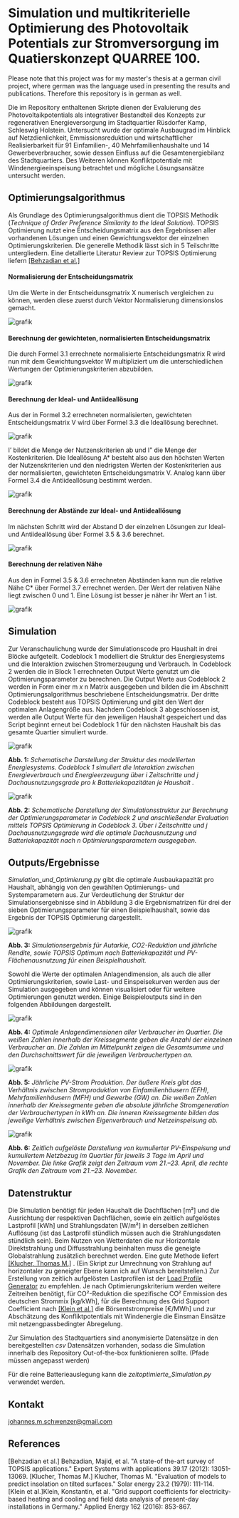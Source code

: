 # Simulation und multikriterielle Optimierung des Photovoltaik Potentials zur Stromversorgung im Quatierskonzept QUARREE 100.

Please note that this project was for my master's thesis at a german civil project, where german was the language used in presenting the results and publications.
Therefore this repository is in german as well.

Die im Repository enthaltenen Skripte dienen der Evaluierung des Photovoltaikpotentials als integrativer
Bestandteil des Konzepts zur regenerativen Energieversorgung im Stadtquartier
Rüsdorfer Kamp, Schleswig Holstein. Untersucht wurde der optimale
Ausbaugrad im Hinblick auf Netzdienlichkeit, Emmissionsreduktion und wirtschaftlicher
Realisierbarkeit für 91 Einfamilien-, 40 Mehrfamilienhaushalte und
14 Gewerbeverbraucher, sowie dessen Einfluss auf die Gesamtenergiebilanz des
Stadtquartiers. Des Weiteren können Konfliktpotentiale mit Windenergieeinspeisung betrachtet und mögliche
Lösungsansätze untersucht werden.

## Optimierungsalgorithmus

Als Grundlage des Optimierungsalgorithmus dient die TOPSIS Methodik (*Technique of Order Preference Similarity to the Ideal Solution*).
TOPSIS Optimierung nutzt eine Entscheidungsmatrix
aus den Ergebnissen aller vorhandenen Lösungen und einen Gewichtungsvektor
der einzelnen Optimierungskriterien. Die generelle Methodik lässt sich in 5 Teilschritte untergliedern.
Eine detallierte Literatur Review zur TOPSIS Optimierung liefern [[Behzadian et al.]](#abcde)

#### Normalisierung der Entscheidungsmatrix

Um die Werte in der Entscheidunsgmatrix X numerisch vergleichen zu können,
werden diese zuerst durch Vektor Normalisierung dimensionslos gemacht.

![grafik](https://user-images.githubusercontent.com/45041403/127736379-865caf99-58e4-434d-a7a3-b7d0d1495e75.png)


#### Berechnung der gewichteten, normalisierten Entscheidungsmatrix

Die durch Formel 3.1 errechnete normalisierte Entscheidungsmatrix R wird nun
mit dem Gewichtungsvektor W multipliziert um die unterschiedlichen Wertungen
der Optimierungskriterien abzubilden.

![grafik](https://user-images.githubusercontent.com/45041403/127736595-7065f94f-8818-4024-9869-79cd55843813.png)


#### Berechnung der Ideal- und Antiideallösung

Aus der in Formel 3.2 errechneten normalisierten, gewichteten Entscheidungsmatrix
V wird über Formel 3.3 die Ideallösung berechnet.


![grafik](https://user-images.githubusercontent.com/45041403/127736647-eae79ed9-3553-4c2a-a305-8bbb5995327b.png)

I’ bildet die Menge der Nutzenskriterien ab und I” die Menge der Kostenkriterien.
Die Ideallösung A* besteht also aus den höchsten Werten der Nutzenskriterien
und den niedrigsten Werten der Kostenkriterien aus der normalisierten, gewichteten
Entscheidungsmatrix V. Analog kann über Formel 3.4 die Antiideallösung
bestimmt werden.

![grafik](https://user-images.githubusercontent.com/45041403/127736741-755e6c35-77c5-475f-9374-541390852b00.png)


#### Berechnung der Abstände zur Ideal- und Antiideallösung
 
Im nächsten Schritt wird der Abstand D der einzelnen Lösungen zur Ideal- und
Antiideallösung über Formel 3.5 & 3.6 berechnet.


![grafik](https://user-images.githubusercontent.com/45041403/127736767-ac9ed85d-10fd-4efe-b61e-9f2d93d04c21.png)


#### Berechnung der relativen Nähe
Aus den in Formel 3.5 & 3.6 errechneten Abständen kann nun die relative Nähe
C* über Formel 3.7 errechnet werden. Der Wert der relativen Nähe liegt zwischen
0 und 1. Eine Lösung ist besser je näher ihr Wert an 1 ist.


![grafik](https://user-images.githubusercontent.com/45041403/127736800-f68d4048-0e05-4374-8d64-6f1244d63b3e.png)


## Simulation

Zur Veranschaulichung wurde der Simulationscode pro Haushalt in drei Blöcke
aufgeteilt. Codeblock 1 modelliert die Struktur des Energiesystems und die Interaktion
zwischen Stromerzeugung und Verbrauch. In Codeblock 2 werden die
in Block 1 errechneten Output Werte genutzt um die Optimierungsparameter zu berechnen. Die Output Werte aus Codeblock 2
werden in Form einer m *x* n Matrix ausgegeben und bilden die im Abschnitt Optimierungsalgorithmus
beschriebene Entscheidungsmatrix. Der dritte Codeblock besteht aus TOPSIS Optimierung und gibt den Wert der
optimalen Anlagengröße aus. Nachdem Codeblock 3 abgeschlossen ist, werden alle
Output Werte für den jeweiligen Haushalt gespeichert und das Script beginnt
erneut bei Codeblock 1 für den nächsten Haushalt bis das gesamte Quartier simuliert
wurde.

![grafik](https://user-images.githubusercontent.com/45041403/127740693-8ca350e8-7d81-4531-b9ce-6ed76cc7c313.png)

**Abb. 1:** *Schematische Darstellung der Struktur des modellierten Energiesystems.
Codeblock 1 simuliert die Interaktion zwischen Energieverbrauch und Energieerzeugung
über i Zeitschritte und j Dachausnutzungsgrade pro k Batteriekapazitäten je Haushalt .*




![grafik](https://user-images.githubusercontent.com/45041403/127740816-58aa2ccb-812f-4dbc-bb44-22203eaa318b.png)

**Abb. 2:** *Schematische Darstellung der Simulationsstruktur zur Berechnung der
Optimierungsparameter in Codeblock 2 und anschließender Evaluation mittels TOPSIS
Optimierung in Codeblock 3. Über i Zeitschritte und j Dachausnutzungsgrade wird die
optimale Dachausnutzung und Batteriekapazität nach n Optimierungsparametern ausgegeben.*



## Outputs/Ergebnisse
*Simulation_und_Optimierung.py* gibt die optimale Ausbaukapazität pro Haushalt, abhängig von den gewählten Optimierungs- und Systemparametern aus.
Zur Verdeutlichung der Struktur der Simulationsergebnisse sind in Abbildung 3
die Ergebnismatrizen für drei der sieben Optimierungsparameter für einen Beispielhaushalt,
sowie das Ergebnis der TOPSIS Optimierung dargestellt.

![grafik](https://user-images.githubusercontent.com/45041403/127740147-cd19a616-ea83-4076-95df-24ee9e9e4b7d.png)

**Abb. 3:**  *Simulationsergebnis für Autarkie, CO2-Reduktion und jährliche Rendite,
sowie TOPSIS Optimum nach Batteriekapazität und PV-Flächenausnutzung für
einen Beispielhaushalt.*

Sowohl die Werte der optimalen Anlagendimension, als auch die aller Optimierungskriterien, sowie Last- und Einspeisekurven werden aus der Simulation ausgegeben und können visualisiert oder für weitere Optimierungen genutzt werden. Einige Beispieloutputs sind in den folgenden Abbildungen dargestellt.   

![grafik](https://user-images.githubusercontent.com/45041403/127742658-c2906930-0d73-42f1-86a9-7b0b9feef2f7.png)

**Abb. 4:** *Optimale Anlagendimensionen aller Verbraucher im Quartier. Die weißen
Zahlen innerhalb der Kreissegmente geben die Anzahl der einzelnen Verbraucher an.
Die Zahlen im Mittelpunkt zeigen die Gesamtsumme und den Durchschnittswert für die
jeweiligen Verbrauchertypen an.*

![grafik](https://user-images.githubusercontent.com/45041403/127742858-fa91780f-0968-421c-a8c7-0a072bb89f04.png)

**Abb. 5:** *Jährliche PV-Strom Produktion. Der äußere Kreis gibt das Verhältnis
zwischen Stromproduktion von Einfamilienhäusern (EFH), Mehrfamilienhäusern
(MFH) und Gewerbe (GW) an. Die weißen Zahlen innerhalb der Kreissegmente geben
die absolute jährliche Stromgeneration der Verbrauchertypen in kWh an. Die inneren
Kreissegmente bilden das jeweilige Verhältnis zwischen Eigenverbrauch und Netzeinspeisung
ab.*

![grafik](https://user-images.githubusercontent.com/45041403/127742893-8a1dfe19-ca98-464e-9f2e-e23d5deff166.png)

**Abb. 6:** *Zeitlich aufgelöste Darstellung von kumulierter PV-Einspeisung und
kumuliertem Netzbezug im Quartier für jeweils 3 Tage im April und November. Die
linke Grafik zeigt den Zeitraum vom 21.–23. April, die rechte Grafik den Zeitraum vom
21.–23. November.*

## Datenstruktur
Die Simulation benötigt für jeden Haushalt die Dachflächen [m²] und die Ausrichtung der respektiven Dachflächen, sowie ein zeitlich aufgelöstes Lastprofil [kWh] und
Strahlungsdaten [W/m²] in derselben zeitlichen Auflösung (ist das Lastprofil stündlich müssen auch die Strahlungsdaten stündlich sein). Beim Nutzen von Wetterdaten die nur Horizontale Direktstrahlung und Diffusstrahlung beinhalten muss die geneigte Globalstrahlung zusätzlich berechnet werden. Eine gute Methode liefert [[Klucher, Thomas M.]](#klucher) .
(Ein Skript zur Umrechnung von Strahlung auf horizontaler zu geneigter Ebene kann ich auf Wunsch bereitstellen.)
Zur Erstellung von zeitlich aufgelösten Lastprofilen ist der [Load Profile Generator](#https://www.loadprofilegenerator.de/) zu empfehlen.
Je nach Optimierungskriterium werden weitere Zeitreihen benötigt, für CO²-Reduktion die spezifische CO² Emmission des deutschen Strommix [kg/kWh], für die Berechnung des Grid Support Coefficient nach [[Klein et al.]](#klein) die Börsentstrompreise [€/MWh] und zur Abschätzung des Konfliktpotentials mit Windenergie die Einsman Einsätze mit netzengpassbedingter Abregelung. 

Zur Simulation des Stadtquartiers sind anonymisierte Datensätze in den bereitgestellten *csv* Datensätzen vorhanden, sodass die Simulation innerhalb des Repository Out-of-the-box funktionieren sollte. (Pfade müssen angepasst werden)

Für die reine Batterieauslegung kann die *zeitoptimierte_Simulation.py* verwendet werden.

## Kontakt
johannes.m.schwenzer@gmail.com 



## References
<a name="abcde"> 
[Behzadian et al.]  Behzadian, Majid, et al. "A state-of the-art survey of TOPSIS applications." Expert Systems with applications 39.17 (2012): 13051-13069. </a>
<a name="klucher"> 
[Klucher, Thomas M.] Klucher, Thomas M. "Evaluation of models to predict insolation on tilted surfaces." Solar energy 23.2 (1979): 111-114. </a>
<a name="klein"> 
[Klein et al.]Klein, Konstantin, et al. "Grid support coefficients for electricity-based heating and cooling and field data analysis of present-day installations in Germany." Applied Energy 162 (2016): 853-867. </a>
